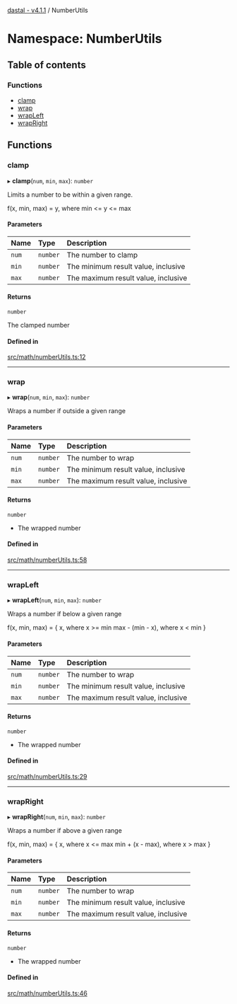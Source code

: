 [dastal - v4.1.1](../README.md) / NumberUtils

# Namespace: NumberUtils

## Table of contents

### Functions

- [clamp](numberutils.md#clamp)
- [wrap](numberutils.md#wrap)
- [wrapLeft](numberutils.md#wrapleft)
- [wrapRight](numberutils.md#wrapright)

## Functions

### clamp

▸ **clamp**(`num`, `min`, `max`): `number`

Limits a number to be within a given range.

f(x, min, max) = y, where min <= y <= max

#### Parameters

| Name | Type | Description |
| :------ | :------ | :------ |
| `num` | `number` | The number to clamp |
| `min` | `number` | The minimum result value, inclusive |
| `max` | `number` | The maximum result value, inclusive |

#### Returns

`number`

The clamped number

#### Defined in

[src/math/numberUtils.ts:12](https://github.com/havelessbemore/dastal/blob/351eddf/src/math/numberUtils.ts#L12)

___

### wrap

▸ **wrap**(`num`, `min`, `max`): `number`

Wraps a number if outside a given range

#### Parameters

| Name | Type | Description |
| :------ | :------ | :------ |
| `num` | `number` | The number to wrap |
| `min` | `number` | The minimum result value, inclusive |
| `max` | `number` | The maximum result value, inclusive |

#### Returns

`number`

- The wrapped number

#### Defined in

[src/math/numberUtils.ts:58](https://github.com/havelessbemore/dastal/blob/351eddf/src/math/numberUtils.ts#L58)

___

### wrapLeft

▸ **wrapLeft**(`num`, `min`, `max`): `number`

Wraps a number if below a given range

f(x, min, max) = {
   x, where x >= min
   max - (min - x), where x < min
}

#### Parameters

| Name | Type | Description |
| :------ | :------ | :------ |
| `num` | `number` | The number to wrap |
| `min` | `number` | The minimum result value, inclusive |
| `max` | `number` | The maximum result value, inclusive |

#### Returns

`number`

- The wrapped number

#### Defined in

[src/math/numberUtils.ts:29](https://github.com/havelessbemore/dastal/blob/351eddf/src/math/numberUtils.ts#L29)

___

### wrapRight

▸ **wrapRight**(`num`, `min`, `max`): `number`

Wraps a number if above a given range

f(x, min, max) = {
   x, where x <= max
   min + (x - max), where x > max
}

#### Parameters

| Name | Type | Description |
| :------ | :------ | :------ |
| `num` | `number` | The number to wrap |
| `min` | `number` | The minimum result value, inclusive |
| `max` | `number` | The maximum result value, inclusive |

#### Returns

`number`

- The wrapped number

#### Defined in

[src/math/numberUtils.ts:46](https://github.com/havelessbemore/dastal/blob/351eddf/src/math/numberUtils.ts#L46)
